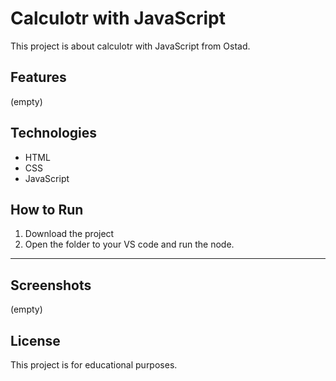 # Calculotr with JavaScript

This project is about calculotr with JavaScript from Ostad.

## Features
(empty)

## Technologies
- HTML
- CSS
- JavaScript


## How to Run
1. Download the project
2. Open the folder to your VS code and run the node.
***

## Screenshots

(empty)


## License

This project is for educational purposes.